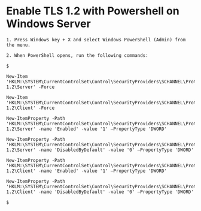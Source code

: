 # Enable TLS 1.2 with Powershell on Windows Server

    1. Press Windows key + X and select Windows PowerShell (Admin) from the menu.

    2. When PowerShell opens, run the following commands:

    $

    New-Item 'HKLM:\SYSTEM\CurrentControlSet\Control\SecurityProviders\SCHANNEL\Protocols\TLS 1.2\Server' -Force

    New-Item 'HKLM:\SYSTEM\CurrentControlSet\Control\SecurityProviders\SCHANNEL\Protocols\TLS 1.2\Client' -Force

    New-ItemProperty -Path 'HKLM:\SYSTEM\CurrentControlSet\Control\SecurityProviders\SCHANNEL\Protocols\TLS 1.2\Server' -name 'Enabled' -value '1' –PropertyType 'DWORD'

    New-ItemProperty -Path 'HKLM:\SYSTEM\CurrentControlSet\Control\SecurityProviders\SCHANNEL\Protocols\TLS 1.2\Server' -name 'DisabledByDefault' -value '0' –PropertyType 'DWORD'

    New-ItemProperty -Path 'HKLM:\SYSTEM\CurrentControlSet\Control\SecurityProviders\SCHANNEL\Protocols\TLS 1.2\Client' -name 'Enabled' -value '1' –PropertyType 'DWORD'

    New-ItemProperty -Path 'HKLM:\SYSTEM\CurrentControlSet\Control\SecurityProviders\SCHANNEL\Protocols\TLS 1.2\Client' -name 'DisabledByDefault' -value '0' –PropertyType 'DWORD'

    $
